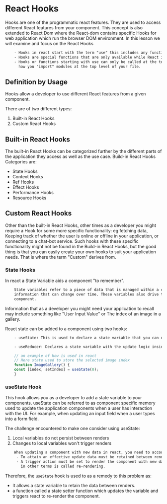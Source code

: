 # React Hooks

Hooks are one of the programmatic react features. They are used to access different React features from your component.
This concept is also extended to React Dom where the React-dom contains specific Hooks for web application which run the browser DOM environment.
In this lesson we will examine and focus on the React Hooks

```txt
    - Hooks in react start with the term "use" this includes any function stating with use or variables.
    - Hooks are special functions that are only available while React id rendering and they let you "hook into" react features.
    - Hooks or functions starting with use can only be called at the top level of your component similar to 
      how you "import" modules at the top level of your file.
```

## Definition by Usage

Hooks allow a developer to use different React features from a given component.

There are of two different types:

1. Built-in React Hooks
2. Custom React Hooks

## Built-in React Hooks

The built-in React Hooks can be categorized further by the different parts of the application they access as well as the use case.
Build-in React Hooks Categories are:

- State Hooks
- Context Hooks
- Ref Hooks
- Effect Hooks
- Performance Hooks
- Resource Hooks

## Custom React Hooks

Other than the built-in React Hooks, other times as a developer you might require a Hook for some more specific functionality: eg
fetching data, Keeping track of whether the user is online or offline in your application, or connecting to a chat-bot service.
Such hooks with these specific functionality might not be found in the Build-in React Hooks, but the good thing is that you can easily
create your own hooks to suit your application needs. That is where the term "Custom" derives from.

### State Hooks

In react a State Variable aids a component "to remember".

```txt
    State variables refer to a piece of data that is managed within a component and are used to store
    information that can change over time. These variables also drive the behavior and appearance of a 
    component.
```

Information that as a developer you might need your application to recall may include something like "User Input Value" or The index
of an image in a gallery.

React state can be added to a component using two hooks:

```txt
    - useState: This is used to declare a state variable that you can update directly.

    - useReducer: Declares a state variable with the update logic inside a reducer function.
```
```js
    // an example of how is used in react
    // Here state used to store the selected image index
    function ImageGallery() {
    const [index, setIndex] = useState(0);
    }
```

### useState Hook

This hook allows you as a developer to add a state variable to your components.
useState can be referred to as component specific memory used to update the application components when a user has interaction with the UI.
For example, when updating an input field when a user types into a form field.

The challenge encountered to make one consider using useState:

1. Local variables do not persist between renders
2. Changes to local variables won't trigger renders

```txt
    When updating a component with new data in react, you need to account for two things:
     - To attain an effective update data must be retained between renders and
     - A trigger action must be set to render the component with new data which 
       in other terms is called re-rendering. 
```

Therefore, the `useState` hook is used to as a remedy to this problem as:

- It allows a state variable to retain the data between renders.
- a function called a state setter function which updates the variable and triggers react to re-render the component.

